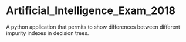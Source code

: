 # Artificial_Intelligence_Exam_2018
A python application that permits to show differences between different impurity indexes in decision trees.
